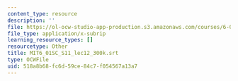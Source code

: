 ```yaml
---
content_type: resource
description: ''
file: https://ol-ocw-studio-app-production.s3.amazonaws.com/courses/6-01sc-introduction-to-electrical-engineering-and-computer-science-i-spring-2011/518a8b68fc6d59ce84c7f054567a13a7_MIT6_01SC_S11_lec12_300k.vtt
file_type: application/x-subrip
learning_resource_types: []
resourcetype: Other
title: MIT6_01SC_S11_lec12_300k.srt
type: OCWFile
uid: 518a8b68-fc6d-59ce-84c7-f054567a13a7
---
```

